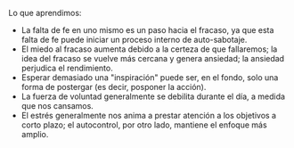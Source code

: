 Lo que aprendimos:

- La falta de fe en uno mismo es un paso hacia el fracaso, ya que esta falta de fe puede iniciar un proceso interno de auto-sabotaje.
- El miedo al fracaso aumenta debido a la certeza de que fallaremos; la idea del fracaso se vuelve más cercana y genera ansiedad; la ansiedad perjudica el rendimiento.
- Esperar demasiado una "inspiración" puede ser, en el fondo, solo una forma de postergar (es decir, posponer la acción).
- La fuerza de voluntad generalmente se debilita durante el día, a medida que nos cansamos.
- El estrés generalmente nos anima a prestar atención a los objetivos a corto plazo; el autocontrol, por otro lado, mantiene el enfoque más amplio.